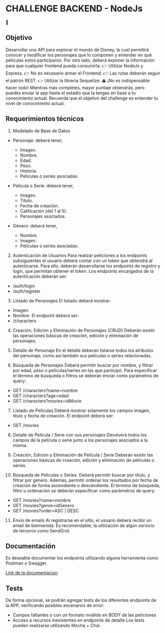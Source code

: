 # CHALLENGE BACKEND - NodeJs
🚀

## Objetivo

Desarrollar una API para explorar el mundo de Disney, la cual permitirá conocer y modificar los
personajes que lo componen y entender en qué películas estos participaron. Por otro lado, deberá
exponer la información para que cualquier frontend pueda consumirla.
👉 Utilizar NodeJs y Express.
👉 No es necesario armar el Frontend.
👉 Las rutas deberán seguir el patrón REST.
👉 Utilizar la librería Sequelize.
⚠️ ¡No es indispensable hacer todo!
Mientras más completes, mayor puntaje obtendrás, pero puedes enviar la app hasta el estadío que la
tengas en base a tu conocimiento actual. Recuerda que el objetivo del challenge es entender tu nivel
de conocimiento actual.

## Requerimientos técnicos

1. Modelado de Base de Datos

- Personaje: deberá tener,

    - Imagen.
    - Nombre.
    - Edad.
    - Peso.
    - Historia.
    - Películas o series asociadas.

- Película o Serie: deberá tener,
    - Imagen.
    - Título.
    - Fecha de creación.
    - Calificación (del 1 al 5).
    - Personajes asociados.

- Género: deberá tener,
    - Nombre.
    - Imagen.
    - Películas o series asociadas.

2. Autenticación de Usuarios
Para realizar peticiones a los endpoints subsiguientes el usuario deberá contar con un token que
obtendrá al autenticarse. Para ello, deberán desarrollarse los endpoints de registro y login, que
permitan obtener el token.
Los endpoints encargados de la autenticación deberán ser:
- /auth/login
- /auth/register

3. Listado de Personajes
El listado deberá mostrar:
- Imagen.
- Nombre.
El endpoint deberá ser:
- /characters

4. Creación, Edición y Eliminación de Personajes (CRUD)
Deberán existir las operaciones básicas de creación, edición y eliminación de personajes.

5. Detalle de Personaje
En el detalle deberán listarse todos los atributos del personaje, como así también sus películas o
series relacionadas.

6. Búsqueda de Personajes
Deberá permitir buscar por nombre, y filtrar por edad, peso o películas/series en las que participó.
Para especificar el término de búsqueda o filtros se deberán enviar como parámetros de query:

- GET /characters?name=nombre
- GET /characters?age=edad
- GET /characters?movies=idMovie

7. Listado de Películas
Deberá mostrar solamente los campos imagen, título y fecha de creación.
El endpoint deberá ser:
- GET /movies

8. Detalle de Película / Serie con sus personajes
Devolverá todos los campos de la película o serie junto a los personajes asociados a la misma.

9. Creación, Edición y Eliminación de Película / Serie
Deberán existir las operaciones básicas de creación, edición y eliminación de películas o series.

10. Búsqueda de Películas o Series.
Deberá permitir buscar por título, y filtrar por género. Además, permitir ordenar los resultados
por fecha de creación de forma ascendiente o descendiente.
El término de búsqueda, filtro u ordenación se deberán especificar como parámetros de query:
- GET /movies?name=nombre
- GET /movies?genre=idGenero
- GET /movies?order=ASC | DESC

11. Envío de emails
Al registrarse en el sitio, el usuario deberá recibir un email de bienvenida. Es recomendable, la
utilización de algún servicio de terceros como SendGrid.

## Documentación

Es deseable documentar los endpoints utilizando alguna herramienta como Postman o
Swagger.

[Link de la documentacion](https://documenter.getpostman.com/view/14968889/UVkqrZxu)

## Tests

De forma opcional, se podrán agregar tests de los diferentes endpoints de la APP, verificando
posibles escenarios de error:
- Campos faltantes o con un formato inválido en BODY de las peticiones
- Acceso a recursos inexistentes en endpoints de detalle
Los tests pueden realizarse utilizando Mocha + Chai.